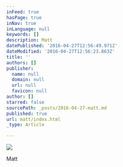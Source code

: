 ```yaml
---
inFeed: true
hasPage: true
inNav: true
inLanguage: null
keywords: []
description: Matt
datePublished: '2016-04-27T12:56:49.971Z'
dateModified: '2016-04-27T12:56:23.863Z'
title: ''
authors: []
publisher:
  name: null
  domain: null
  url: null
  favicon: null
author: []
starred: false
sourcePath: _posts/2016-04-27-matt.md
published: true
url: matt/index.html
_type: Article

---
```

![](https://the-grid-user-content.s3-us-west-2.amazonaws.com/bbeece06-6f1d-4ac1-b6e7-c01f76b18210.jpg)

Matt